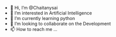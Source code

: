 - 👋 Hi, I’m @Chaitanysai
- 👀 I’m interested in Artificial Intelligence
- 🌱 I’m currently learning python
- 💞️ I’m looking to collaborate on the Development
- 📫 How to reach me ...

<!---
Chaitanysai/Chaitanysai is a ✨ special ✨ repository because its `README.md` (this file) appears on your GitHub profile.
You can click the Preview link to take a look at your changes.
--->
